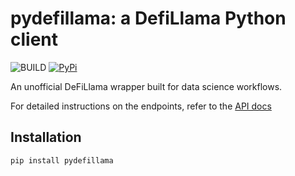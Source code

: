 # pydefillama: a DefiLlama Python client

![BUILD](https://github.com/Artemis-xyz/pydefillama/actions/workflows/python-package.yml/badge.svg?branch=main)
[![PyPi](https://img.shields.io/pypi/v/pydefillama)](https://pypi.org/project/pydefillama/)

An unofficial DeFiLlama wrapper built for data science workflows. 

For detailed instructions on the endpoints, refer to the [API docs](https://defillama.com/docs/api)

## Installation
`pip install pydefillama`
